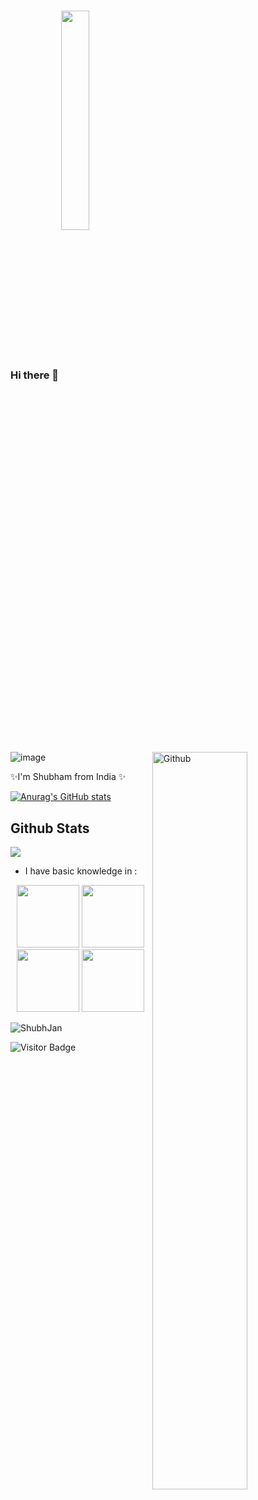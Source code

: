 <!-- Your greeting -->
### Hi there 👋 <img src="https://rishavanand.github.io/static/images/greetings.gif" align="center" style="width: 30%" />
<!-- github svg -->
<img width="55%" align="right" alt="Github" src="https://raw.githubusercontent.com/onimur/.github/master/.resources/git-header.svg" />

<!-- random emoji gif -->
![image](https://camo.githubusercontent.com/d3359cb00ab0b5ed8f2e1fe3fceb4fbaf3b614340f8c0db99c17b9f50b351770/68747470733a2f2f656d6f6a69732e736c61636b6d6f6a69732e636f6d2f656d6f6a69732f696d616765732f313533313834393433302f343234362f626c6f622d73756e676c61737365732e6769663f31353331383439343330)


<!--About You  -->
✨I'm Shubham from India ✨

<!-- Stats cards -->
[![Anurag's GitHub stats](https://github-readme-stats.vercel.app/api?username=ShubhJan&theme=midnight-purple&show_icons=true&title_color=fe428e)](https://github.com/anuraghazra/github-readme-stats)
<!-- ![Anurag's GitHub stats](https://github-readme-stats.vercel.app/api?username=anuraghazra&theme=dark&show_icons=true)
 -->
 <h2> Github Stats </h2> 
<a href="https://github.com/muskanrani/github-readme-stats"><img align="center" src="https://github-readme-stats.vercel.app/api/top-langs/?username=ShubhJan&layout=compact&theme=tokyonight" /></a>
 
<!--  languages -->
- I have basic knowledge in :
 <p align="center">
  <img src="https://media3.giphy.com/media/ln7z2eWriiQAllfVcn/200w.webp" width="100">
 <img src="https://i.giphy.com/media/LMt9638dO8dftAjtco/200.webp" width="100">
 <img src="https://media1.giphy.com/media/XAxylRMCdpbEWUAvr8/giphy.gif" width="100">
<img src="https://media2.giphy.com/media/fsEaZldNC8A1PJ3mwp/200w.webp" width='100'>

 
 
 
 
 <p align="left"> <img src="https://komarev.com/ghpvc/?username=ShubhJan&label=Profile%20views&color=0e75b6&style=flat" alt="ShubhJan" />
</p>

![Visitor Badge](https://visitor-badge.laobi.icu/badge?page_id=ShubhJan.ShubhJan)

<!-- Adds running sentence -->
<!-- <img height="120" alt="Thanks for visiting me" width="100%" src="https://raw.githubusercontent.com/BrunnerLivio/brunnerlivio/master/images/marquee.svg" /> -->
